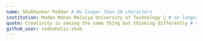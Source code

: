```yaml
---
name: Shubhankar Poddar # No longer than 28 characters
institution: Madan Mohan Malviya University of Technology 🚩 # no longer than 58 characters
quote: Creativity is seeing the same thing but thinking differently # no longer than 100 characters, avoid using quotes(") to guarantee the format remains the same.
github_user: codeaholic-shub
---
```

